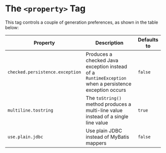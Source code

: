 # The `<property>` Tag

This tag controls a couple of generation preferences, as shown in the table below:

| Property | Description | Defaults to |
| --- | --- | --- |
| `checked.persistence.exception` | Produces a checked Java exception instead of a `RuntimeException` when a persistence exception occurs | `false` |
| `multiline.tostring` | The `toString()` method produces a multi-line value instead of a single line value | `true` |
| `use.plain.jdbc` | Use plain JDBC instead of MyBatis mappers | `false` |


